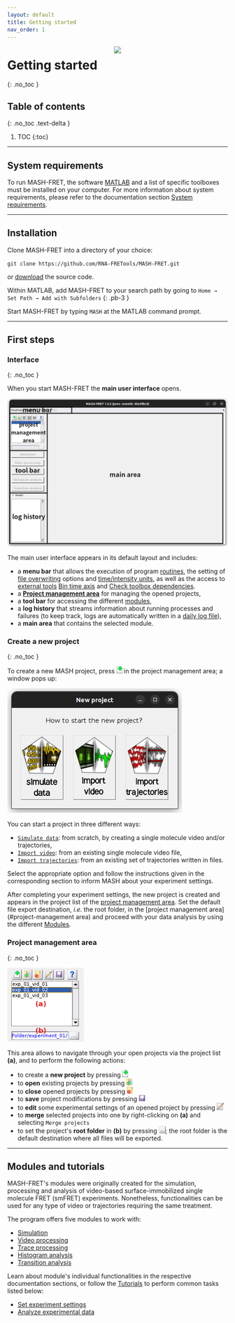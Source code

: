 ```yaml
---
layout: default
title: Getting started
nav_order: 1
---
```


<img src="assets/images/logos/logo-getting-started_400px.png" width="260" style="float:right; margin-left: 15px;"/>

# Getting started
{: .no_toc }

## Table of contents
{: .no_toc .text-delta }

1. TOC
{:toc}


---

## System requirements

To run MASH-FRET, the software 
[MATLAB](https://fr.mathworks.com/products/matlab.html) and a list of specific toolboxes must be installed on your computer.
For more information about system requirements, please refer to the documentation section 
[System requirements](System_requirements.html).


---

## Installation
Clone MASH-FRET into a directory of your choice:

```
git clone https://github.com/RNA-FRETools/MASH-FRET.git
```

or [download](https://github.com/RNA-FRETools/MASH-FRET/archive/master.zip) the source code.

Within MATLAB, add MASH-FRET to your search path by going to `Home → Set Path → Add with Subfolders`
{: .pb-3 }

Start MASH-FRET by typing `MASH` at the MATLAB command prompt.


---

## First steps

### Interface
{: .no_toc }

When you start MASH-FRET the **main user interface** opens.

<a href="assets/images/gui/interface-default.png"><img src="assets/images/gui/interface-default.png" /></a>

The main user interface appears in its default layout and includes:
* a **menu bar** that allows the execution of program <u>routines</u>, the setting of <u>file overwriting</u> options and <u>time/intensity units</u>, as well as the access to <u>external tools</u> 
[Bin time axis](trace-processing/functionalities/bin-trajectories.html#bin-traces-and-export-ascii-files) and 
[Check toolbox dependencies](System_requirements.html).
* a [**Project management area**](#project-management-area) for managing the opened projects,
* a **tool bar** for accessing the different <u>modules</u>,
* a **log history** that streams information about running processes and failures (to keep track, logs are automatically written in a 
[daily log file](output-files/log-daily-logs.html)),
* a **main area** that contains the selected module.


### Create a new project
{: .no_toc }

To create a new MASH project, press ![New project](assets/images/gui/interface-but-newproj.png "New project") in the project management area; a window pops up:

 <a href="assets/images/gui/newproj-interface.png"><img src="assets/images/gui/newproj-interface.png" /></a>
 
You can start a project in three different ways:

* [`Simulate data`](tutorials/set-experiment-settings/simulate-data.html#tutorials_steps): from scratch, by creating a single molecule video and/or trajectories, 
* [`Import video`](tutorials/set-experiment-settings/import-video.html#tutorials_steps): from an existing single molecule video file, 
* [`Import trajectories`](tutorials/set-experiment-settings/import-trajectories.html#tutorials_steps): from an existing set of trajectories written in files.

Select the appropriate option and follow the instructions given in the corresponding section to inform MASH about your experiment settings.

After completing your experiment settings, the new project is created and appears in the project list of the 
[project management area](#project-management-area). 
Set the default file export destination, *i.e.* the root folder, in the 
[project management area](#project-management area) and proceed with your data analysis by using the different 
[Modules](#modules-and-tutorials). 


### Project management area
{: .no_toc }

<a href="assets/images/gui/interface-projarea.png"><img src="assets/images/gui/interface-projarea.png" /></a>

This area allows to navigate through your open projects via the project list **(a)**, and to perform the following actions:
* to create a **new project** by pressing ![New project](assets/images/gui/interface-but-newproj.png "New project")
* to **open** existing projects by pressing ![Open project](assets/images/gui/interface-but-openproj.png "Open project")
* to **close** opened projects by pressing ![Close project](assets/images/gui/interface-but-closeproj.png "Close project")
* to **save** project modifications by pressing ![Save project](assets/images/gui/interface-but-saveproj.png "Save project")
* to **edit** some experimental settings of an opened project by pressing ![Edit project](assets/images/gui/interface-but-editproj.png "Edit project")
* to **merge** selected projects into one by right-clicking on **(a)** and selecting `Merge projects`
* to set the project's **root folder** in **(b)** by pressing ![...](assets/images/gui/interface-but-dotdotdot.png "..."); the root folder is the default destination where all files will be exported. 


---

## Modules and tutorials

MASH-FRET's modules were originally created for the simulation, processing and analysis of video-based surface-immobilized single molecule FRET (smFRET) experiments.
Nonetheless, functionalities can be used for any type of video or trajectories requiring the same treatment.

The program offers five modules to work with:

- [Simulation](simulation.html)
- [Video processing](video-processing.html)
- [Trace processing](trace-processing.html)
- [Histogram analysis](histogram-analysis.html)
- [Transition analysis](transition-analysis.html)

Learn about module's individual functionalities in the respective documentation sections, or follow the 
[Tutorials](tutorials.html) to perform common tasks listed below:

* [Set experiment settings](tutorials/set-experiment-settings.html)
* [Analyze experimental data](tutorials/analyze-data.html)

